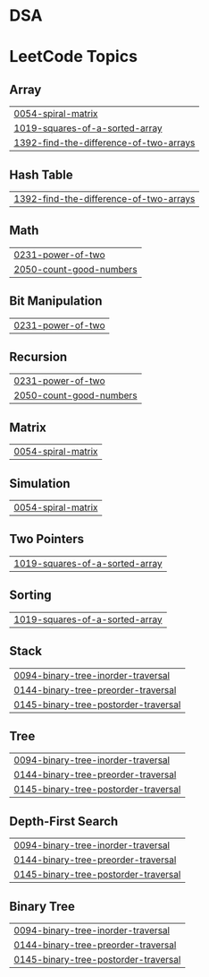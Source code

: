 # DSA
<!---LeetCode Topics Start-->
# LeetCode Topics
## Array
|  |
| ------- |
| [0054-spiral-matrix](https://github.com/Suhatasmiya/DSA/tree/master/0054-spiral-matrix) |
| [1019-squares-of-a-sorted-array](https://github.com/Suhatasmiya/DSA/tree/master/1019-squares-of-a-sorted-array) |
| [1392-find-the-difference-of-two-arrays](https://github.com/Suhatasmiya/DSA/tree/master/1392-find-the-difference-of-two-arrays) |
## Hash Table
|  |
| ------- |
| [1392-find-the-difference-of-two-arrays](https://github.com/Suhatasmiya/DSA/tree/master/1392-find-the-difference-of-two-arrays) |
## Math
|  |
| ------- |
| [0231-power-of-two](https://github.com/Suhatasmiya/DSA/tree/master/0231-power-of-two) |
| [2050-count-good-numbers](https://github.com/Suhatasmiya/DSA/tree/master/2050-count-good-numbers) |
## Bit Manipulation
|  |
| ------- |
| [0231-power-of-two](https://github.com/Suhatasmiya/DSA/tree/master/0231-power-of-two) |
## Recursion
|  |
| ------- |
| [0231-power-of-two](https://github.com/Suhatasmiya/DSA/tree/master/0231-power-of-two) |
| [2050-count-good-numbers](https://github.com/Suhatasmiya/DSA/tree/master/2050-count-good-numbers) |
## Matrix
|  |
| ------- |
| [0054-spiral-matrix](https://github.com/Suhatasmiya/DSA/tree/master/0054-spiral-matrix) |
## Simulation
|  |
| ------- |
| [0054-spiral-matrix](https://github.com/Suhatasmiya/DSA/tree/master/0054-spiral-matrix) |
## Two Pointers
|  |
| ------- |
| [1019-squares-of-a-sorted-array](https://github.com/Suhatasmiya/DSA/tree/master/1019-squares-of-a-sorted-array) |
## Sorting
|  |
| ------- |
| [1019-squares-of-a-sorted-array](https://github.com/Suhatasmiya/DSA/tree/master/1019-squares-of-a-sorted-array) |
## Stack
|  |
| ------- |
| [0094-binary-tree-inorder-traversal](https://github.com/Suhatasmiya/DSA/tree/master/0094-binary-tree-inorder-traversal) |
| [0144-binary-tree-preorder-traversal](https://github.com/Suhatasmiya/DSA/tree/master/0144-binary-tree-preorder-traversal) |
| [0145-binary-tree-postorder-traversal](https://github.com/Suhatasmiya/DSA/tree/master/0145-binary-tree-postorder-traversal) |
## Tree
|  |
| ------- |
| [0094-binary-tree-inorder-traversal](https://github.com/Suhatasmiya/DSA/tree/master/0094-binary-tree-inorder-traversal) |
| [0144-binary-tree-preorder-traversal](https://github.com/Suhatasmiya/DSA/tree/master/0144-binary-tree-preorder-traversal) |
| [0145-binary-tree-postorder-traversal](https://github.com/Suhatasmiya/DSA/tree/master/0145-binary-tree-postorder-traversal) |
## Depth-First Search
|  |
| ------- |
| [0094-binary-tree-inorder-traversal](https://github.com/Suhatasmiya/DSA/tree/master/0094-binary-tree-inorder-traversal) |
| [0144-binary-tree-preorder-traversal](https://github.com/Suhatasmiya/DSA/tree/master/0144-binary-tree-preorder-traversal) |
| [0145-binary-tree-postorder-traversal](https://github.com/Suhatasmiya/DSA/tree/master/0145-binary-tree-postorder-traversal) |
## Binary Tree
|  |
| ------- |
| [0094-binary-tree-inorder-traversal](https://github.com/Suhatasmiya/DSA/tree/master/0094-binary-tree-inorder-traversal) |
| [0144-binary-tree-preorder-traversal](https://github.com/Suhatasmiya/DSA/tree/master/0144-binary-tree-preorder-traversal) |
| [0145-binary-tree-postorder-traversal](https://github.com/Suhatasmiya/DSA/tree/master/0145-binary-tree-postorder-traversal) |
<!---LeetCode Topics End-->